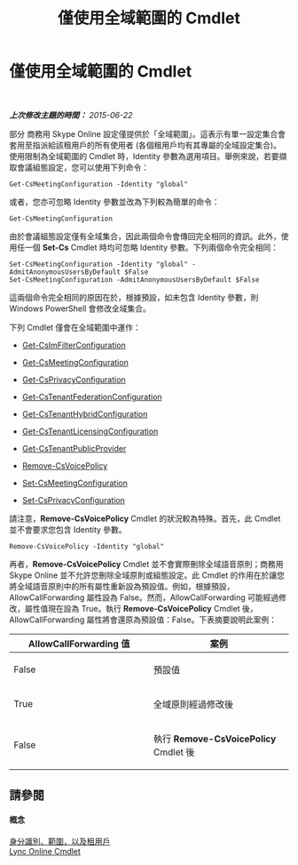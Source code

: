 ﻿---
title: 僅使用全域範圍的 Cmdlet
TOCTitle: 僅使用全域範圍的 Cmdlet
ms:assetid: 0ffd3bc9-a6a1-4c2e-8d52-e599acc49d2d
ms:mtpsurl: https://technet.microsoft.com/zh-tw/library/Dn362771(v=OCS.15)
ms:contentKeyID: 56269063
ms.date: 08/10/2015
mtps_version: v=OCS.15
ms.translationtype: HT
---

# 僅使用全域範圍的 Cmdlet

 

_**上次修改主題的時間：** 2015-06-22_

部分 商務用 Skype Online 設定僅提供於「全域範圍」。這表示有單一設定集合會套用至指派給該租用戶的所有使用者 (各個租用戶均有其專屬的全域設定集合)。使用限制為全域範圍的 Cmdlet 時，Identity 參數為選用項目。舉例來說，若要擷取會議組態設定，您可以使用下列命令：

    Get-CsMeetingConfiguration -Identity "global"

或者，您亦可忽略 Identity 參數並改為下列較為簡單的命令：

    Get-CsMeetingConfiguration

由於會議組態設定僅有全域集合，因此兩個命令會傳回完全相同的資訊。此外，使用任一個 **Set-Cs** Cmdlet 時均可忽略 Identity 參數。下列兩個命令完全相同：

    Set-CsMeetingConfiguration -Identity "global" -AdmitAnonymousUsersByDefault $False
    Set-CsMeetingConfiguration -AdmitAnonymousUsersByDefault $False

這兩個命令完全相同的原因在於，根據預設，如未包含 Identity 參數，則 Windows PowerShell 會修改全域集合。

下列 Cmdlet 僅會在全域範圍中運作：

  - [Get-CsImFilterConfiguration](https://docs.microsoft.com/en-us/powershell/module/skype/Get-CsImFilterConfiguration)

  - [Get-CsMeetingConfiguration](https://docs.microsoft.com/en-us/powershell/module/skype/Get-CsMeetingConfiguration)

  - [Get-CsPrivacyConfiguration](https://docs.microsoft.com/en-us/powershell/module/skype/Get-CsPrivacyConfiguration)

  - [Get-CsTenantFederationConfiguration](https://docs.microsoft.com/powershell/module/skype/Get-CsTenantFederationConfiguration)

  - [Get-CsTenantHybridConfiguration](https://docs.microsoft.com/en-us/powershell/module/skype/Get-CsTenantHybridConfiguration)

  - [Get-CsTenantLicensingConfiguration](https://docs.microsoft.com/en-us/powershell/module/skype/Get-CsTenantLicensingConfiguration)

  - [Get-CsTenantPublicProvider](https://docs.microsoft.com/powershell/module/skype/Get-CsTenantPublicProvider)

  - [Remove-CsVoicePolicy](https://docs.microsoft.com/en-us/powershell/module/skype/Remove-CsVoicePolicy)

  - [Set-CsMeetingConfiguration](https://docs.microsoft.com/en-us/powershell/module/skype/Set-CsMeetingConfiguration)

  - [Set-CsPrivacyConfiguration](https://docs.microsoft.com/en-us/powershell/module/skype/Set-CsPrivacyConfiguration)

請注意，**Remove-CsVoicePolicy** Cmdlet 的狀況較為特殊。首先，此 Cmdlet 並不會要求您包含 Identity 參數。

    Remove-CsVoicePolicy -Identity "global"

再者，**Remove-CsVoicePolicy** Cmdlet 並不會實際刪除全域語音原則；商務用 Skype Online 並不允許您刪除全域原則或組態設定。此 Cmdlet 的作用在於讓您將全域語音原則中的所有屬性重新設為預設值。例如，根據預設，AllowCallForwarding 屬性設為 False。然而，AllowCallForwarding 可能經過修改，屬性值現在設為 True。執行 **Remove-CsVoicePolicy** Cmdlet 後，AllowCallForwarding 屬性將會還原為預設值：False。下表摘要說明此案例：


<table>
<colgroup>
<col style="width: 50%" />
<col style="width: 50%" />
</colgroup>
<thead>
<tr class="header">
<th>AllowCallForwarding 值</th>
<th>案例</th>
</tr>
</thead>
<tbody>
<tr class="odd">
<td><p>False</p></td>
<td><p>預設值</p></td>
</tr>
<tr class="even">
<td><p>True</p></td>
<td><p>全域原則經過修改後</p></td>
</tr>
<tr class="odd">
<td><p>False</p></td>
<td><p>執行 <strong>Remove-CsVoicePolicy</strong> Cmdlet 後</p></td>
</tr>
</tbody>
</table>


## 請參閱

#### 概念

[身分識別、範圍，以及租用戶](identities-scopes-and-tenants-in-skype-for-business-online.md)  
[Lync Online Cmdlet](the-skype-for-business-online-cmdlets.md)

